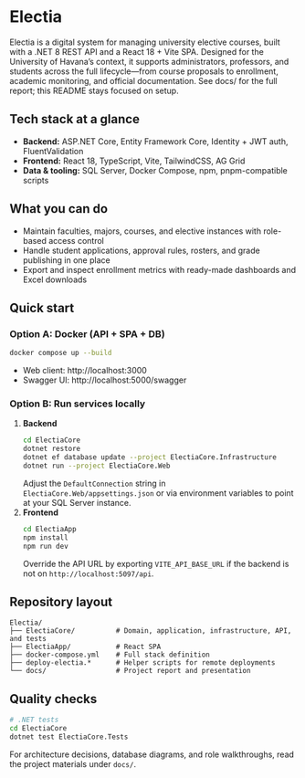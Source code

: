 # Electia

Electia is a digital system for managing university elective courses, built with a .NET 8 REST API and a React 18 + Vite SPA. Designed for the University of Havana’s context, it supports administrators, professors, and students across the full lifecycle—from course proposals to enrollment, academic monitoring, and official documentation. See docs/ for the full report; this README stays focused on setup.

## Tech stack at a glance
- **Backend:** ASP.NET Core, Entity Framework Core, Identity + JWT auth, FluentValidation
- **Frontend:** React 18, TypeScript, Vite, TailwindCSS, AG Grid
- **Data & tooling:** SQL Server, Docker Compose, npm, pnpm-compatible scripts

## What you can do
- Maintain faculties, majors, courses, and elective instances with role-based access control
- Handle student applications, approval rules, rosters, and grade publishing in one place
- Export and inspect enrollment metrics with ready-made dashboards and Excel downloads

## Quick start
### Option A: Docker (API + SPA + DB)
```bash
docker compose up --build
```
- Web client: http://localhost:3000
- Swagger UI: http://localhost:5000/swagger 

### Option B: Run services locally
1. **Backend**
   ```bash
   cd ElectiaCore
   dotnet restore
   dotnet ef database update --project ElectiaCore.Infrastructure
   dotnet run --project ElectiaCore.Web
   ```
   Adjust the `DefaultConnection` string in `ElectiaCore.Web/appsettings.json` or via environment variables to point at your SQL Server instance.
2. **Frontend**
   ```bash
   cd ElectiaApp
   npm install
   npm run dev
   ```
   Override the API URL by exporting `VITE_API_BASE_URL` if the backend is not on `http://localhost:5097/api`.

## Repository layout
```
Electia/
├── ElectiaCore/          # Domain, application, infrastructure, API, and tests
├── ElectiaApp/           # React SPA
├── docker-compose.yml    # Full stack definition
├── deploy-electia.*      # Helper scripts for remote deployments
└── docs/                 # Project report and presentation
```

## Quality checks
```bash
# .NET tests
cd ElectiaCore
dotnet test ElectiaCore.Tests
```

For architecture decisions, database diagrams, and role walkthroughs, read the project materials under `docs/`.